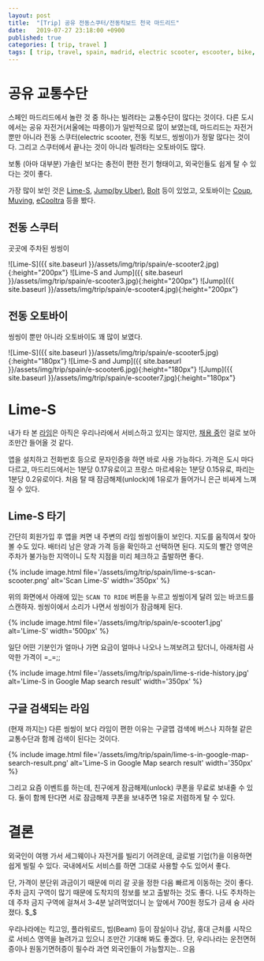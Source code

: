 ```yaml
---
layout: post
title:  "[Trip] 공유 전동스쿠터/전동킥보드 천국 마드리드"
date:   2019-07-27 23:18:00 +0900
published: true
categories: [ trip, travel ]
tags: [ trip, travel, spain, madrid, electric scooter, escooter, bike, scooter, sharing, public transportation ]
---
```


# 공유 교통수단

스페인 마드리드에서 놀란 것 중 하나는 빌려타는 교통수단이 많다는 것이다. 다른 도시에서는 공유 자전거(서울에는 따릉이)가 일반적으로 많이 보였는데, 마드리드는 자전거 뿐만 아니라 전동 스쿠터(electric scooter, 전동 킥보드, 씽씽이)가 정말 많다는 것이다. 그리고 스쿠터에서 끝나는 것이 아니라 빌려타는 오토바이도 많다.

보통 (아마 대부분) 가솔린 보다는 충전이 편한 전기 형태이고, 외국인들도 쉽게 탈 수 있다는 것이 좋다.

가장 많이 보인 것은 [Lime-S](https://www.li.me/electric-scooter), [Jump(by Uber)](https://jump.com/), [Bolt](https://bolt.eu/scooters/) 등이 있었고, 오토바이는 [Coup](https://joincoup.com/en/), [Muving](https://muvingusa.com/), [eCooltra](https://www.ecooltra.com/en/) 등을 봤다.


## 전동 스쿠터

곳곳에 주차된 씽씽이

![Lime-S]({{ site.baseurl }}/assets/img/trip/spain/e-scooter2.jpg){:height="200px"} ![Lime-S and Jump]({{ site.baseurl }}/assets/img/trip/spain/e-scooter3.jpg){:height="200px"} ![Jump]({{ site.baseurl }}/assets/img/trip/spain/e-scooter4.jpg){:height="200px"}


## 전동 오토바이

씽씽이 뿐만 아니라 오토바이도 꽤 많이 보였다.

![Lime-S]({{ site.baseurl }}/assets/img/trip/spain/e-scooter5.jpg){:height="180px"} ![Lime-S and Jump]({{ site.baseurl }}/assets/img/trip/spain/e-scooter6.jpg){:height="180px"} ![Jump]({{ site.baseurl }}/assets/img/trip/spain/e-scooter7.jpg){:height="180px"}

# Lime-S

내가 타 본 [라임](https://www.li.me/electric-scooter)은 아직은 우리나라에서 서비스하고 있지는 않지만, [채용 중](https://jobs.lever.co/limebike?location=Seoul)인 걸로 보아 조만간 들어올 것 같다.

앱을 설치하고 전화번호 등으로 문자인증을 하면 바로 사용 가능하다. 가격은 도시 마다 다르고, 마드리드에서는 1분당 0.17유로이고 프랑스 마르세유는 1분당 0.15유로, 파리는 1분당 0.2유로이다. 처음 탈 때 잠금해제(unlock)에 1유로가 들어가니 은근 비싸게 느껴질 수 있다.


## Lime-S 타기

간단히 회원가입 후 앱을 켜면 내 주변의 라임 씽씽이들이 보인다. 지도를 움직여서 찾아볼 수도 있다. 배터리 남은 양과 가격 등을 확인하고 선택하면 된다. 지도의 빨간 영역은 주차가 불가능한 지역이니 도착 지점을 미리 체크하고 출발하면 좋다.

{% include image.html file='/assets/img/trip/spain/lime-s-scan-scooter.png' alt='Scan Lime-S' width='350px' %}

위의 화면에서 아래에 있는 `SCAN TO RIDE` 버튼을 누르고 씽씽이게 달려 있는 바코드를 스캔하자. 씽씽이에서 소리가 나면서 씽씽이가 잠금해제 된다.

{% include image.html file='/assets/img/trip/spain/e-scooter1.jpg' alt='Lime-S' width='500px' %}

일단 어떤 기분인가 얼마나 가면 요금이 얼마나 나오나 느껴보려고 탔더니, 아래처럼 사악한 가격이 =_=;;

{% include image.html file='/assets/img/trip/spain/lime-s-ride-history.jpg' alt='Lime-S in Google Map search result' width='350px' %}


## 구글 검색되는 라임

(현재 까지는) 다른 씽씽이 보다 라임이 편한 이유는 구글맵 검색에 버스나 지하철 같은 교통수단과 함께 검색이 된다는 것이다.

{% include image.html file='/assets/img/trip/spain/lime-s-in-google-map-search-result.png' alt='Lime-S in Google Map search result' width='350px' %}

그리고 요즘 이벤트를 하는데, 친구에게 잠금해제(unlock) 쿠폰을 무료로 보내줄 수 있다. 둘이 함께 탄다면 서로 잠금해제 쿠폰을 보내주면 1유로 저렴하게 탈 수 있다.


# 결론

외국인이 여행 가서 세그웨이나 자전거를 빌리기 어려운데, 글로벌 기업(?)을 이용하면 쉽게 빌릴 수 있다. 국내에서도 서비스를 하면 그대로 사용할 수도 있어서 좋다.

단, 가격이 분단위 과금이기 때문에 미리 갈 곳을 정한 다음 빠르게 이동하는 것이 좋다. 주차 금지 구역이 많기 때문에 도착지의 정보를 보고 출발하는 것도 좋다. 나도 주차하는데 주차 금지 구역에 걸쳐서 3-4분 날려먹었더니 눈 앞에서 700원 정도가 금새 슝 사라졌다. $_$

우리나라에는 킥고잉, 플라워로드, 빔(Beam) 등이 잠실이나 강남, 홍대 근처를 시작으로 서비스 영역을 늘려가고 있으니 조만간 기대해 봐도 좋겠다. 단, 우리나라는 운전면허증이나 원동기면허증이 필수라 과연 외국인들이 가능할지는.. 으음
